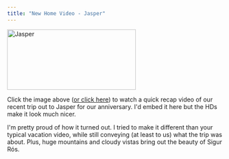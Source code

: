 ```yaml
---
title: "New Home Video - Jasper"
---
```

<p><a href="https://vimeo.com/5069046"><img src="https://chrisenns.com/wp-content/uploads/2009/06/picture-5-300x141.png" alt="Jasper" title="Jasper" width="300" height="141" class="aligncenter size-medium wp-image-1674" /></a></p>
<p>Click the image above (<a href="https://vimeo.com/5069046">or click here</a>) to watch a quick recap video of our recent trip out to Jasper for our anniversary.  I'd embed it here but the HDs make it look much nicer.</p>
<p>I'm pretty proud of how it turned out.  I tried to make it different than your typical vacation video, while still conveying (at least to us) what the trip was about.  Plus, huge mountains and cloudy vistas bring out the beauty of Sigur Rós.</p>
